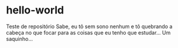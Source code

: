 # hello-world
Teste de repositório
Sabe, eu tô sem sono nenhum e tô quebrando a cabeça no que focar para as coisas que eu tenho que estudar... Um saquinho...
